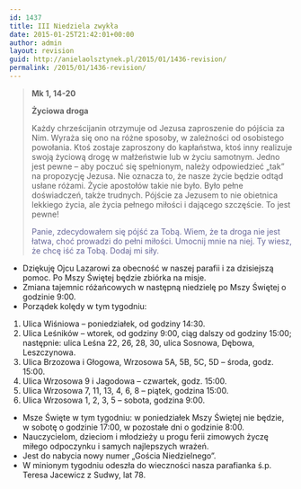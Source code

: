 ```yaml
---
id: 1437
title: III Niedziela zwykła
date: 2015-01-25T21:42:01+00:00
author: admin
layout: revision
guid: http://anielaolsztynek.pl/2015/01/1436-revision/
permalink: /2015/01/1436-revision/
---
```

> **Mk 1, 14-20**
> 
> **Życiowa droga**
> 
> Każdy chrześcijanin otrzymuje od Jezusa zaproszenie do pójścia za Nim. Wyraża się ono na różne sposoby, w zależności od osobistego powołania. Ktoś zostaje zaproszony do kapłaństwa, ktoś inny realizuje swoją życiową drogę w małżeństwie lub w życiu samotnym. Jedno jest pewne &#8211; aby poczuć się spełnionym, należy odpowiedzieć &#8222;tak&#8221; na propozycję Jezusa. Nie oznacza to, że nasze życie będzie odtąd usłane różami. Życie apostołów takie nie było. Było pełne doświadczeń, także trudnych. Pójście za Jezusem to nie obietnica lekkiego życia, ale życia pełnego miłości i dającego szczęście. To jest pewne!
> 
> <span style="color: #666699;">Panie, zdecydowałem się pójść za Tobą. Wiem, że ta droga nie jest łatwa, choć prowadzi do pełni miłości. Umocnij mnie na niej. Ty wiesz, że chcę iść za Tobą. Dodaj mi siły.</span>

  * Dziękuję Ojcu Lazarowi za obecność w naszej parafii i za dzisiejszą pomoc. Po Mszy Świętej będzie zbiórka na misje.
  * Zmiana tajemnic różańcowych w następną niedzielę po Mszy Świętej o godzinie 9:00.
  * Porządek kolędy w tym tygodniu:

<span style="font-size: 16px;"></p> 

<ol>
  <li>
    Ulica Wiśniowa &#8211; poniedziałek, od godziny 14:30.
  </li>
  <li>
    Ulica Leśników &#8211; wtorek, od godziny 9:00, ciąg dalszy od godziny 15:00; następnie: ulica Leśna 22, 26, 28, 30, ulica Sosnowa, Dębowa, Leszczynowa.
  </li>
  <li>
    Ulica Brzozowa i Głogowa, Wrzosowa 5A, 5B, 5C, 5D &#8211; środa, godz. 15:00.
  </li>
  <li>
    Ulica Wrzosowa 9 i Jagodowa &#8211; czwartek, godz. 15:00.
  </li>
  <li>
    Ulica Wrzosowa 7, 11, 13, 4, 6, 8 &#8211; piątek, godzina 15:00.
  </li>
  <li>
    Ulica Wrzosowa 1, 2, 3, 5 &#8211; sobota, godzina 9:00.
  </li>
</ol>

<ul>
  <li>
    Msze Święte w tym tygodniu: w poniedziałek Mszy Świętej nie będzie, w sobotę o godzinie 17:00, w pozostałe dni o godzinie 8:00.
  </li>
  <li>
    Nauczycielom, dzieciom i młodzieży u progu ferii zimowych życzę miłego odpoczynku i samych najlepszych wrażeń.
  </li>
  <li>
    Jest do nabycia nowy numer &#8222;Gościa Niedzielnego&#8221;.
  </li>
  <li>
    W minionym tygodniu odeszła do wieczności nasza parafianka ś.p. Teresa Jacewicz z Sudwy, lat 78.
  </li>
</ul>

<p>
  </span>
</p>